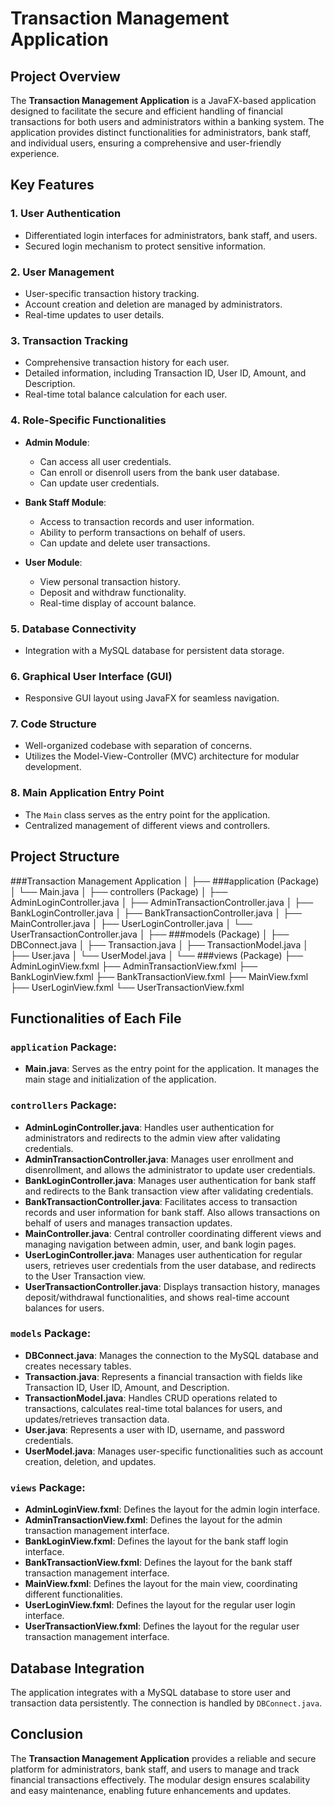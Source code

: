 # Transaction Management Application

## Project Overview
The **Transaction Management Application** is a JavaFX-based application designed to facilitate the secure and efficient handling of financial transactions for both users and administrators within a banking system. The application provides distinct functionalities for administrators, bank staff, and individual users, ensuring a comprehensive and user-friendly experience.

## Key Features

### 1. User Authentication
- Differentiated login interfaces for administrators, bank staff, and users.
- Secured login mechanism to protect sensitive information.

### 2. User Management
- User-specific transaction history tracking.
- Account creation and deletion are managed by administrators.
- Real-time updates to user details.

### 3. Transaction Tracking
- Comprehensive transaction history for each user.
- Detailed information, including Transaction ID, User ID, Amount, and Description.
- Real-time total balance calculation for each user.

### 4. Role-Specific Functionalities
- **Admin Module**:
  - Can access all user credentials.
  - Can enroll or disenroll users from the bank user database.
  - Can update user credentials.
  
- **Bank Staff Module**:
  - Access to transaction records and user information.
  - Ability to perform transactions on behalf of users.
  - Can update and delete user transactions.
  
- **User Module**:
  - View personal transaction history.
  - Deposit and withdraw functionality.
  - Real-time display of account balance.

### 5. Database Connectivity
- Integration with a MySQL database for persistent data storage.

### 6. Graphical User Interface (GUI)
- Responsive GUI layout using JavaFX for seamless navigation.

### 7. Code Structure
- Well-organized codebase with separation of concerns.
- Utilizes the Model-View-Controller (MVC) architecture for modular development.

### 8. Main Application Entry Point
- The `Main` class serves as the entry point for the application.
- Centralized management of different views and controllers.

## Project Structure

###Transaction Management Application 
│ 
├── ###application (Package) 
│ └── Main.java 
│ ├── controllers (Package) 
│ ├── AdminLoginController.java 
│ ├── AdminTransactionController.java 
│ ├── BankLoginController.java 
│ ├── BankTransactionController.java 
│ ├── MainController.java 
│ ├── UserLoginController.java 
│ └── UserTransactionController.java 
│ 
├── ###models (Package) 
│ ├── DBConnect.java 
│ ├── Transaction.java 
│ ├── TransactionModel.java 
│ ├── User.java 
│ └── UserModel.java 
│ 
└── ###views (Package) 
├── AdminLoginView.fxml 
├── AdminTransactionView.fxml 
├── BankLoginView.fxml 
├── BankTransactionView.fxml 
├── MainView.fxml 
├── UserLoginView.fxml 
└── UserTransactionView.fxml


## Functionalities of Each File

### `application` Package:
- **Main.java**: Serves as the entry point for the application. It manages the main stage and initialization of the application.

### `controllers` Package:
- **AdminLoginController.java**: Handles user authentication for administrators and redirects to the admin view after validating credentials.
- **AdminTransactionController.java**: Manages user enrollment and disenrollment, and allows the administrator to update user credentials.
- **BankLoginController.java**: Manages user authentication for bank staff and redirects to the Bank transaction view after validating credentials.
- **BankTransactionController.java**: Facilitates access to transaction records and user information for bank staff. Also allows transactions on behalf of users and manages transaction updates.
- **MainController.java**: Central controller coordinating different views and managing navigation between admin, user, and bank login pages.
- **UserLoginController.java**: Manages user authentication for regular users, retrieves user credentials from the user database, and redirects to the User Transaction view.
- **UserTransactionController.java**: Displays transaction history, manages deposit/withdrawal functionalities, and shows real-time account balances for users.

### `models` Package:
- **DBConnect.java**: Manages the connection to the MySQL database and creates necessary tables.
- **Transaction.java**: Represents a financial transaction with fields like Transaction ID, User ID, Amount, and Description.
- **TransactionModel.java**: Handles CRUD operations related to transactions, calculates real-time total balances for users, and updates/retrieves transaction data.
- **User.java**: Represents a user with ID, username, and password credentials.
- **UserModel.java**: Manages user-specific functionalities such as account creation, deletion, and updates.

### `views` Package:
- **AdminLoginView.fxml**: Defines the layout for the admin login interface.
- **AdminTransactionView.fxml**: Defines the layout for the admin transaction management interface.
- **BankLoginView.fxml**: Defines the layout for the bank staff login interface.
- **BankTransactionView.fxml**: Defines the layout for the bank staff transaction management interface.
- **MainView.fxml**: Defines the layout for the main view, coordinating different functionalities.
- **UserLoginView.fxml**: Defines the layout for the regular user login interface.
- **UserTransactionView.fxml**: Defines the layout for the regular user transaction management interface.

## Database Integration
The application integrates with a MySQL database to store user and transaction data persistently. The connection is handled by `DBConnect.java`.

## Conclusion
The **Transaction Management Application** provides a reliable and secure platform for administrators, bank staff, and users to manage and track financial transactions effectively. The modular design ensures scalability and easy maintenance, enabling future enhancements and updates.
